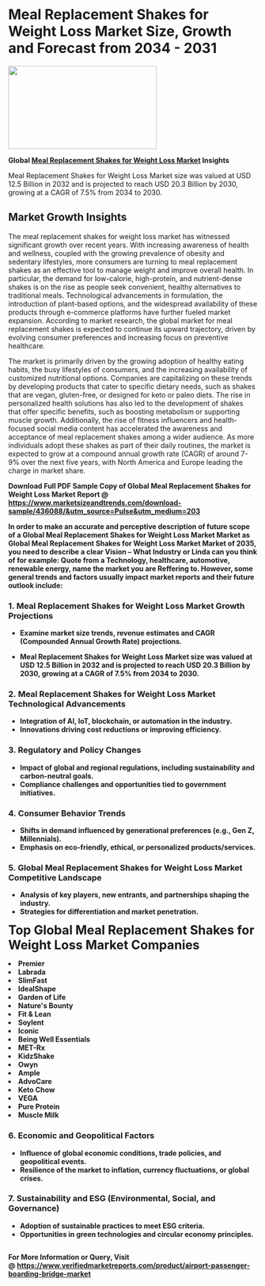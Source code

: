<H1>Meal Replacement Shakes for Weight Loss Market Size, Growth and Forecast from 2034 - 2031</H1><img class="aligncenter size-medium wp-image-584254" src="https://thirdeyenews.in/wp-content/uploads/2034/09/Global-Market-Research-300x168.jpeg" alt="" width="300" height="168" /><p><strong>Global&nbsp;<a href="https://www.marketsizeandtrends.com/download-sample/436088/&amp;utm_source=Pulse&amp;utm_medium=203">Meal Replacement Shakes for Weight Loss Market</a> Insights</strong></p><p>Meal Replacement Shakes for Weight Loss Market size was valued at USD 12.5 Billion in 2032 and is projected to reach USD 20.3 Billion by 2030, growing at a CAGR of 7.5% from 2034 to 2030.</p><p><h2>Market Growth Insights</h2> <p>The meal replacement shakes for weight loss market has witnessed significant growth over recent years. With increasing awareness of health and wellness, coupled with the growing prevalence of obesity and sedentary lifestyles, more consumers are turning to meal replacement shakes as an effective tool to manage weight and improve overall health. In particular, the demand for low-calorie, high-protein, and nutrient-dense shakes is on the rise as people seek convenient, healthy alternatives to traditional meals. Technological advancements in formulation, the introduction of plant-based options, and the widespread availability of these products through e-commerce platforms have further fueled market expansion. According to market research, the global market for meal replacement shakes is expected to continue its upward trajectory, driven by evolving consumer preferences and increasing focus on preventive healthcare.</p> <p><strong></strong></p> <p>The market is primarily driven by the growing adoption of healthy eating habits, the busy lifestyles of consumers, and the increasing availability of customized nutritional options. Companies are capitalizing on these trends by developing products that cater to specific dietary needs, such as shakes that are vegan, gluten-free, or designed for keto or paleo diets. The rise in personalized health solutions has also led to the development of shakes that offer specific benefits, such as boosting metabolism or supporting muscle growth. Additionally, the rise of fitness influencers and health-focused social media content has accelerated the awareness and acceptance of meal replacement shakes among a wider audience. As more individuals adopt these shakes as part of their daily routines, the market is expected to grow at a compound annual growth rate (CAGR) of around 7-9% over the next five years, with North America and Europe leading the charge in market share. <p><strong></p><p><span class=""><strong>Download Full PDF Sample Copy of Global Meal Replacement Shakes for Weight Loss Market Report</strong> @ <a href="https://www.marketsizeandtrends.com/download-sample/436088/&amp;utm_source=Pulse&amp;utm_medium=203" target="_blank">https://www.marketsizeandtrends.com/download-sample/436088/&amp;utm_source=Pulse&amp;utm_medium=203</a></span></p><p>In order to make an accurate and perceptive description of future scope of a Global&nbsp;Meal Replacement Shakes for Weight Loss Market Market as Global&nbsp;Meal Replacement Shakes for Weight Loss Market Market of 2035, you need to describe a clear Vision &ndash; What Industry or Linda can you think of for example: Quote from a Technology, healthcare, automotive, renewable energy, name the market you are Reffering to. However, some general trends and factors usually impact market reports and their future outlook include:</p><h3>1.&nbsp;<strong>Meal Replacement Shakes for Weight Loss Market Growth Projections</strong></h3><ul><li>Examine market size trends, revenue estimates and CAGR (Compounded Annual Growth Rate) projections.</li><li><p>Meal Replacement Shakes for Weight Loss Market size was valued at USD 12.5 Billion in 2032 and is projected to reach USD 20.3 Billion by 2030, growing at a CAGR of 7.5% from 2034 to 2030.</p></li></ul><h3>2.&nbsp;<strong>Meal Replacement Shakes for Weight Loss Market Technological Advancements</strong></h3><ul><li>Integration of AI, IoT, blockchain, or automation in the industry.</li><li>Innovations driving cost reductions or improving efficiency.</li></ul><h3>3.&nbsp;<strong>Regulatory and Policy Changes</strong></h3><ul><li>Impact of global and regional regulations, including sustainability and carbon-neutral goals.</li><li>Compliance challenges and opportunities tied to government initiatives.</li></ul><h3>4.&nbsp;<strong>Consumer Behavior Trends</strong></h3><ul><li>Shifts in demand influenced by generational preferences (e.g., Gen Z, Millennials).</li><li>Emphasis on eco-friendly, ethical, or personalized products/services.</li></ul><h3>5.&nbsp;<strong>Global Meal Replacement Shakes for Weight Loss Market Competitive Landscape</strong></h3><ul><li>Analysis of key players, new entrants, and partnerships shaping the industry.</li><li>Strategies for differentiation and market penetration.</li></ul><p data-pm-slice="1 1 []"><span style="color: inherit; font-family: inherit; font-size: 25px;">Top Global Meal Replacement Shakes for Weight Loss Market Companies</span></p><div class="" data-test-id=""><p><li>Premier</li><li> Labrada</li><li> SlimFast</li><li> IdealShape</li><li> Garden of Life</li><li> Nature's Bounty</li><li> Fit & Lean</li><li> Soylent</li><li> Iconic</li><li> Being Well Essentials</li><li> MET-Rx</li><li> KidzShake</li><li> Owyn</li><li> Ample</li><li> AdvoCare</li><li> Keto Chow</li><li> VEGA</li><li> Pure Protein</li><li> Muscle Milk</li></p></div><h3>6.&nbsp;<strong>Economic and Geopolitical Factors</strong></h3><ul><li>Influence of global economic conditions, trade policies, and geopolitical events.</li><li>Resilience of the market to inflation, currency fluctuations, or global crises.</li></ul><h3>7.&nbsp;<strong>Sustainability and ESG (Environmental, Social, and Governance)</strong></h3><ul><li>Adoption of sustainable practices to meet ESG criteria.</li><li>Opportunities in green technologies and circular economy principles.</li></ul><h2><strong style="font-size: 14px;">For More Information or Query, Visit @&nbsp;</strong><a style="background-color: #ffffff; font-size: 14px;" href="https://www.marketsizeandtrends.com/report/meal-replacement-shakes-for-weight-loss-market/" target="_blank">https://www.verifiedmarketreports.com/product/airport-passenger-boarding-bridge-market</a></h2>
